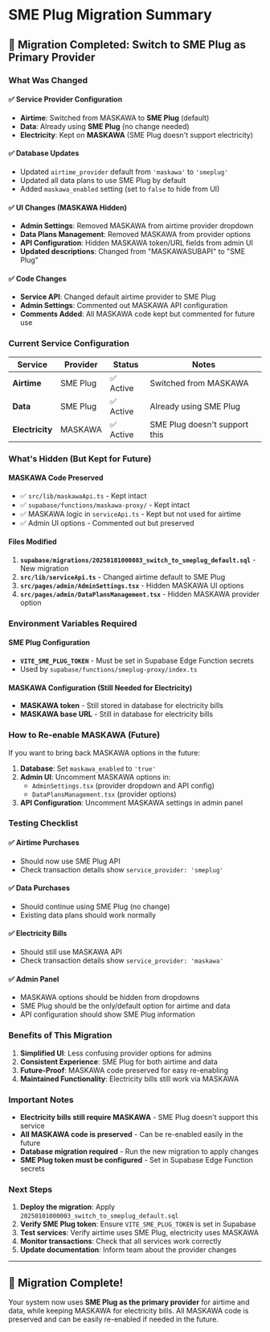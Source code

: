 # SME Plug Migration Summary

## 🎯 **Migration Completed: Switch to SME Plug as Primary Provider**

### **What Was Changed**

#### **✅ Service Provider Configuration**
- **Airtime**: Switched from MASKAWA to **SME Plug** (default)
- **Data**: Already using **SME Plug** (no change needed)
- **Electricity**: Kept on **MASKAWA** (SME Plug doesn't support electricity)

#### **✅ Database Updates**
- Updated `airtime_provider` default from `'maskawa'` to `'smeplug'`
- Updated all data plans to use SME Plug by default
- Added `maskawa_enabled` setting (set to `false` to hide from UI)

#### **✅ UI Changes (MASKAWA Hidden)**
- **Admin Settings**: Removed MASKAWA from airtime provider dropdown
- **Data Plans Management**: Removed MASKAWA from provider options
- **API Configuration**: Hidden MASKAWA token/URL fields from admin UI
- **Updated descriptions**: Changed from "MASKAWASUBAPI" to "SME Plug"

#### **✅ Code Changes**
- **Service API**: Changed default airtime provider to SME Plug
- **Admin Settings**: Commented out MASKAWA API configuration
- **Comments Added**: All MASKAWA code kept but commented for future use

### **Current Service Configuration**

| Service | Provider | Status | Notes |
|---------|----------|--------|-------|
| **Airtime** | SME Plug | ✅ Active | Switched from MASKAWA |
| **Data** | SME Plug | ✅ Active | Already using SME Plug |
| **Electricity** | MASKAWA | ✅ Active | SME Plug doesn't support this |

### **What's Hidden (But Kept for Future)**

#### **MASKAWA Code Preserved**
- ✅ `src/lib/maskawaApi.ts` - Kept intact
- ✅ `supabase/functions/maskawa-proxy/` - Kept intact
- ✅ MASKAWA logic in `serviceApi.ts` - Kept but not used for airtime
- ✅ Admin UI options - Commented out but preserved

#### **Files Modified**
1. **`supabase/migrations/20250101000003_switch_to_smeplug_default.sql`** - New migration
2. **`src/lib/serviceApi.ts`** - Changed airtime default to SME Plug
3. **`src/pages/admin/AdminSettings.tsx`** - Hidden MASKAWA UI options
4. **`src/pages/admin/DataPlansManagement.tsx`** - Hidden MASKAWA provider option

### **Environment Variables Required**

#### **SME Plug Configuration**
- **`VITE_SME_PLUG_TOKEN`** - Must be set in Supabase Edge Function secrets
- Used by `supabase/functions/smeplug-proxy/index.ts`

#### **MASKAWA Configuration (Still Needed for Electricity)**
- **MASKAWA token** - Still stored in database for electricity bills
- **MASKAWA base URL** - Still in database for electricity bills

### **How to Re-enable MASKAWA (Future)**

If you want to bring back MASKAWA options in the future:

1. **Database**: Set `maskawa_enabled` to `'true'`
2. **Admin UI**: Uncomment MASKAWA options in:
   - `AdminSettings.tsx` (provider dropdown and API config)
   - `DataPlansManagement.tsx` (provider options)
3. **API Configuration**: Uncomment MASKAWA settings in admin panel

### **Testing Checklist**

#### **✅ Airtime Purchases**
- Should now use SME Plug API
- Check transaction details show `service_provider: 'smeplug'`

#### **✅ Data Purchases**
- Should continue using SME Plug (no change)
- Existing data plans should work normally

#### **✅ Electricity Bills**
- Should still use MASKAWA API
- Check transaction details show `service_provider: 'maskawa'`

#### **✅ Admin Panel**
- MASKAWA options should be hidden from dropdowns
- SME Plug should be the only/default option for airtime and data
- API configuration should show SME Plug information

### **Benefits of This Migration**

1. **Simplified UI**: Less confusing provider options for admins
2. **Consistent Experience**: SME Plug for both airtime and data
3. **Future-Proof**: MASKAWA code preserved for easy re-enabling
4. **Maintained Functionality**: Electricity bills still work via MASKAWA

### **Important Notes**

- **Electricity bills still require MASKAWA** - SME Plug doesn't support this service
- **All MASKAWA code is preserved** - Can be re-enabled easily in the future
- **Database migration required** - Run the new migration to apply changes
- **SME Plug token must be configured** - Set in Supabase Edge Function secrets

### **Next Steps**

1. **Deploy the migration**: Apply `20250101000003_switch_to_smeplug_default.sql`
2. **Verify SME Plug token**: Ensure `VITE_SME_PLUG_TOKEN` is set in Supabase
3. **Test services**: Verify airtime uses SME Plug, electricity uses MASKAWA
4. **Monitor transactions**: Check that all services work correctly
5. **Update documentation**: Inform team about the provider changes

---

## 🚀 **Migration Complete!**

Your system now uses **SME Plug as the primary provider** for airtime and data, while keeping MASKAWA for electricity bills. All MASKAWA code is preserved and can be easily re-enabled if needed in the future.